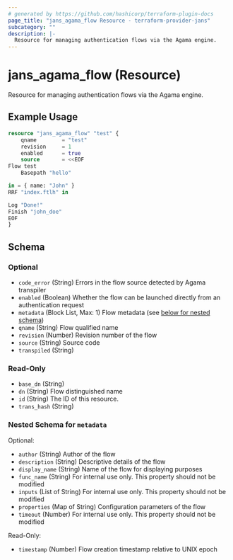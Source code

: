 ```yaml
---
# generated by https://github.com/hashicorp/terraform-plugin-docs
page_title: "jans_agama_flow Resource - terraform-provider-jans"
subcategory: ""
description: |-
  Resource for managing authentication flows via the Agama engine.
---
```


# jans_agama_flow (Resource)

Resource for managing authentication flows via the Agama engine.

## Example Usage

```terraform
resource "jans_agama_flow" "test" {
	qname 		 = "test"
	revision 	 = 1
	enabled 	 = true
	source 		 = <<EOF
Flow test
    Basepath "hello"

in = { name: "John" }
RRF "index.ftlh" in

Log "Done!"
Finish "john_doe"
EOF
}
```

<!-- schema generated by tfplugindocs -->
## Schema

### Optional

- `code_error` (String) Errors in the flow source detected by Agama transpiler
- `enabled` (Boolean) Whether the flow can be launched directly from an authentication request
- `metadata` (Block List, Max: 1) Flow metadata (see [below for nested schema](#nestedblock--metadata))
- `qname` (String) Flow qualified name
- `revision` (Number) Revision number of the flow
- `source` (String) Source code
- `transpiled` (String)

### Read-Only

- `base_dn` (String)
- `dn` (String) Flow distinguished name
- `id` (String) The ID of this resource.
- `trans_hash` (String)

<a id="nestedblock--metadata"></a>
### Nested Schema for `metadata`

Optional:

- `author` (String) Author of the flow
- `description` (String) Descriptive details of the flow
- `display_name` (String) Name of the flow for displaying purposes
- `func_name` (String) For internal use only. This property should not be modified
- `inputs` (List of String) For internal use only. This property should not be modified
- `properties` (Map of String) Configuration parameters of the flow
- `timeout` (Number) For internal use only. This property should not be modified

Read-Only:

- `timestamp` (Number) Flow creation timestamp relative to UNIX epoch


